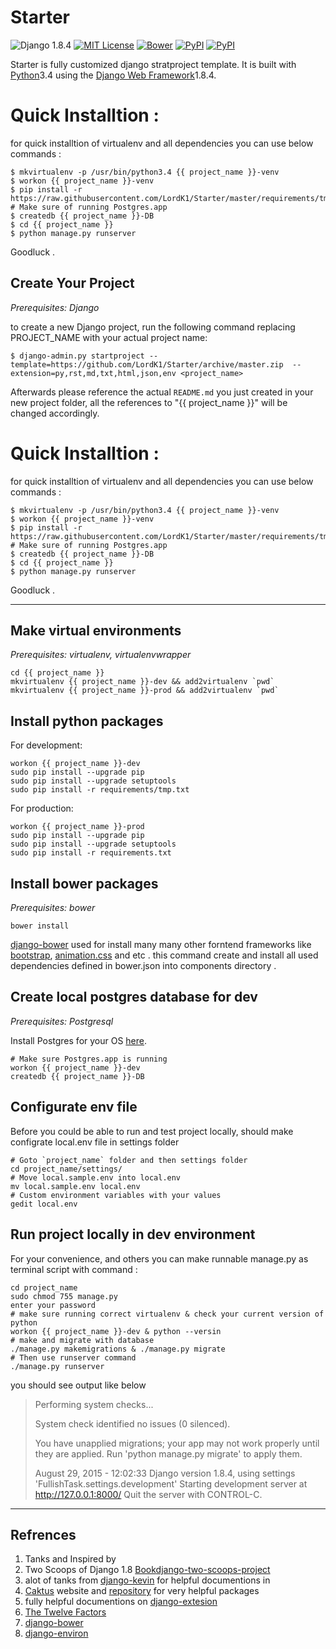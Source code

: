 Starter
===================
![Django 1.8.4](http://img.shields.io/badge/Django-1.8.4-0C4B33.svg)
[![MIT License](https://img.shields.io/cocoapods/l/AFNetworking.svg)](http://opensource.org/licenses/MIT)
[![Bower](https://img.shields.io/bower/v/bootstrap.svg)]()
[![PyPI](https://img.shields.io/pypi/wheel/Django.svg)]()
[![PyPI](https://img.shields.io/pypi/pyversions/Django.svg)]()

Starter is fully customized django stratproject template. It is built with [Python][2]3.4 using the [Django Web Framework][1]1.8.4.



<i class="icon-pencil"></i> Quick Installtion :
===============================================
for quick installtion of virtualenv and all dependencies you can use below commands :
	
	$ mkvirtualenv -p /usr/bin/python3.4 {{ project_name }}-venv
	$ workon {{ project_name }}-venv
	$ pip install -r https://raw.githubusercontent.com/LordK1/Starter/master/requirements/tmp.txt
	# Make sure of running Postgres.app 
	$ createdb {{ project_name }}-DB
	$ cd {{ project_name }} 
	$ python manage.py runserver

Goodluck .



Create Your Project
-------------
*Prerequisites: Django*

to create a new Django project, run the following command replacing PROJECT_NAME with your actual project name:

    $ django-admin.py startproject --template=https://github.com/LordK1/Starter/archive/master.zip  --extension=py,rst,md,txt,html,json,env <project_name>

Afterwards please reference the actual `README.md` you just created in your new project folder, all the references to "{{ project_name }}" will be changed accordingly.



<i class="icon-pencil"></i> Quick Installtion :
===============================================
for quick installtion of virtualenv and all dependencies you can use below commands :
	
	$ mkvirtualenv -p /usr/bin/python3.4 {{ project_name }}-venv
	$ workon {{ project_name }}-venv
	$ pip install -r https://raw.githubusercontent.com/LordK1/Starter/master/requirements/tmp.txt
	# Make sure of running Postgres.app 
	$ createdb {{ project_name }}-DB
	$ cd {{ project_name }} 
	$ python manage.py runserver

Goodluck .



-----

Make virtual environments
-------------------------

*Prerequisites: virtualenv, virtualenvwrapper*

    cd {{ project_name }}
    mkvirtualenv {{ project_name }}-dev && add2virtualenv `pwd`
    mkvirtualenv {{ project_name }}-prod && add2virtualenv `pwd`


Install python packages
--------------------
For development:

    workon {{ project_name }}-dev
    sudo pip install --upgrade pip
    sudo pip install --upgrade setuptools
    sudo pip install -r requirements/tmp.txt

For production:

    workon {{ project_name }}-prod
    sudo pip install --upgrade pip
    sudo pip install --upgrade setuptools
    sudo pip install -r requirements.txt


Install bower packages
---------------------

*Prerequisites: bower*

    bower install

[django-bower][7] used for install many many other forntend frameworks like [bootstrap][8], [animation.css][12] and etc .
this command create and install all used dependencies defined in bower.json into components directory .

Create local postgres database for dev
--------------------------------------

*Prerequisites: Postgresql*

Install Postgres for your OS [here](http://www.postgresql.org/download/).

    # Make sure Postgres.app is running
    workon {{ project_name }}-dev
    createdb {{ project_name }}-DB
    
  
Configurate env file
--------------------
Before you could be able to run and test project locally, should make configrate local.env file in settings folder 
	
	# Goto `project_name` folder and then settings folder
	cd project_name/settings/
	# Move local.sample.env into local.env
	mv local.sample.env local.env
	# Custom environment variables with your values
	gedit local.env



Run project locally in dev environment
--------------------------------------
For your convenience, and others you can make runnable manage.py as terminal script with command :
	
	cd project_name
	sudo chmod 755 manage.py 
	enter your password
	# make sure running correct virtualenv & check your current version of python
	workon {{ project_name }}-dev & python --versin
	# make and migrate with database
	./manage.py makemigrations & ./manage.py migrate
	# Then use runserver command 
	./manage.py runserver 

you should see output like below 

> Performing system checks...
> 
> System check identified no issues (0 silenced).
> 
> You have unapplied migrations; your app may not work properly until
> they are applied. Run 'python manage.py migrate' to apply them.
> 
> August 29, 2015 - 12:02:33 Django version 1.8.4, using settings
> 'FullishTask.settings.development' Starting development server at
> http://127.0.0.1:8000/ Quit the server with CONTROL-C.



---------------------------------------------------------------------------------
Refrences
-------------
1. Tanks and Inspired by
2. Two Scoops of Django 1.8 [Book][9][django-two-scoops-project][8]
3. alot of tanks from [django-kevin][4] for helpful documentions in  
4. [Caktus][2] website and [repository][5] for very helpful packages
5. fully helpful documentions on [django-extesion][13]
6. [The Twelve Factors][6]
7. [django-bower][10] 
8. [django-environ][11]


  [1]: https://www.djangoproject.com/
  [2]: https://www.python.org/
  [3]: https://www.caktusgroup.com/
  [4]: https://github.com/imkevinxu/django-kevin
  [5]: https://github.com/caktus/django-project-template
  [6]: http://12factor.net/
  [7]: https://github.com/nvbn/django-bower
  [8]: http://getbootstrap.com/
  [9]:http://twoscoopspress.org/products/two-scoops-of-django-1-8
  [10]:https://django-bower.readthedocs.org/en/latest/
  [11]:http://django-environ.readthedocs.org/en/latest/
  [12]:https://daneden.github.io/animate.css/
  [13]:http://django-extensions.readthedocs.org/en/latest/